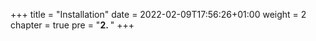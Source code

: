 +++
title = "Installation"
date = 2022-02-09T17:56:26+01:00
weight = 2
chapter = true
pre = "<b>2. </b>"
+++

